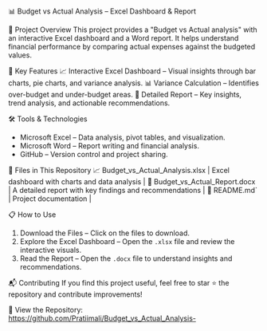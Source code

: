 📊 Budget vs Actual Analysis – Excel Dashboard & Report

📌 Project Overview
This project provides a "Budget vs Actual analysis" with an interactive Excel dashboard and a Word report. It helps understand financial performance by comparing actual expenses against the budgeted values.

🚀 Key Features
📈 Interactive Excel Dashboard – Visual insights through bar charts, pie charts, and variance analysis.
📊 Variance Calculation – Identifies over-budget and under-budget areas.
📃 Detailed Report – Key insights, trend analysis, and actionable recommendations.

🛠️ Tools & Technologies
- Microsoft Excel – Data analysis, pivot tables, and visualization.
- Microsoft Word – Report writing and financial analysis.
- GitHub – Version control and project sharing.

📂 Files in This Repository
📈 Budget_vs_Actual_Analysis.xlsx | Excel dashboard with charts and data analysis |
📃 Budget_vs_Actual_Report.docx | A detailed report with key findings and recommendations |
📄 README.md` | Project documentation |

📋 How to Use
1. Download the Files – Click on the files to download.  
2. Explore the Excel Dashboard – Open the `.xlsx` file and review the interactive visuals.  
3. Read the Report – Open the `.docx` file to understand insights and recommendations.  

📬 Contributing
If you find this project useful, feel free to star ⭐ the repository and contribute improvements!


🔗 View the Repository: https://github.com/Pratiimali/Budget_vs_Actual_Analysis-
